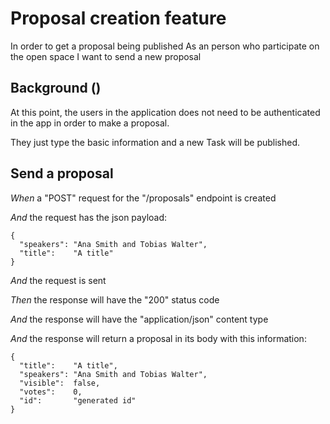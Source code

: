 # Proposal creation feature

In order to get a proposal being published
  As an person who participate on the open space
  I want to send a new proposal

## Background ()

At this point, the users in the application does not need to be authenticated in the app
  in order to make a proposal.

  They just type the basic information and a new Task will be published.

## Send a proposal

_When_ a "POST" request for the "/proposals" endpoint is created

_And_ the request has the json payload:

```
{
  "speakers": "Ana Smith and Tobias Walter",
  "title":    "A title"
}
```

_And_ the request is sent

_Then_ the response will have the "200" status code

_And_ the response will have the "application/json" content type

_And_ the response will return a proposal in its body with this information:

```
{
  "title":    "A title",
  "speakers": "Ana Smith and Tobias Walter",
  "visible":  false,
  "votes":    0,
  "id":       "generated id"
}
```
